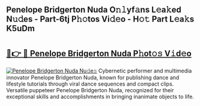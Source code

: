 ## Penelope Bridgerton Nuda O𝚗𝚕yf𝚊ns L𝚎a𝚔ed N𝚞𝚍es - Part-6tj P𝚑𝚘tos Vi𝚍𝚎o - H𝚘𝚝 Part L𝚎a𝚔s K5uDm

# <h2><a href="http://kf8g4b.oniu.top/?m=Penelope+Bridgerton+Nuda">🔗👉 🔴 Penelope Bridgerton Nuda P𝚑ot𝚘𝚜 V𝚒d𝚎o</a></h2>

[![Penelope Bridgerton Nuda Nu𝚍e𝚜](https://i.imgur.com/0qMVB7G.gif)](http://kf8g4b.oniu.top/?m=Penelope+Bridgerton+Nuda)
Cybernetic performer and multimedia innovator Penelope Bridgerton Nuda, known for publishing dance and lifestyle tutorials through viral dance sequences and compact clips. Versatile puppeteer Penelope Bridgerton Nuda, recognized for their exceptional skills and accomplishments in bringing inanimate objects to life.  
